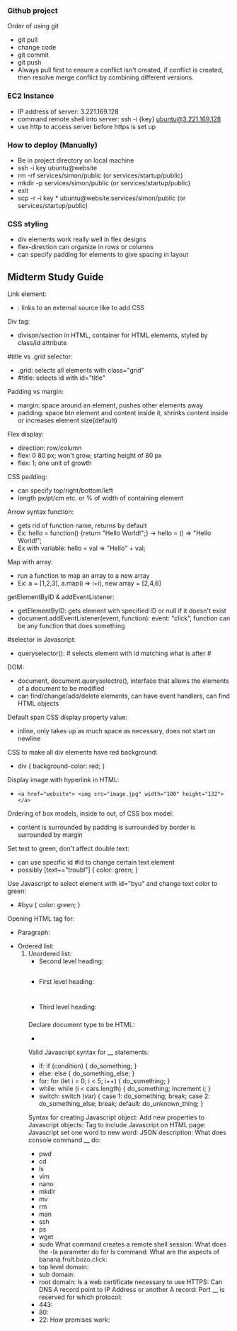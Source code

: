 ### Github project
Order of using git
- git pull
- change code
- git commit
- git push  
- Always pull first to ensure a conflict isn't created, if conflict is created, then resolve merge conflict by combining different versions.
### EC2 Instance
- IP address of server: 3.221.169.128
- command remote shell into server: ssh -i {key} ubuntu@3.221.169.128
- use http to access server before https is set up
### How to deploy (Manually)
- Be in project directory on local machine
- ssh -i key ubuntu@website
- rm -rf services/simon/public  (or services/startup/public)
- mkdir -p services/simon/public (or services/startup/public)
- exit
- scp -r -i key * ubuntu@website:services/simon/public (or services/startup/public)
### CSS styling
- div elements work really well in flex designs
- flex-direction can organize in rows or columns
- can specify padding for elements to give spacing in layout

## Midterm Study Guide
Link element:
- <link rel="stylesheet" href="styles.css">: links to an external source like to add CSS

Div tag:
- divison/section in HTML, container for HTML elements, styled by class/id attribute

#title vs .grid selector:
- .grid: selects all elements with class="grid"
- #title: selects id with id="title"

Padding vs margin:
- margin: space around an element, pushes other elements away
- padding: space btn element and content inside it, shrinks content inside or increases element size(default)

Flex display:
- direction: row/column
- flex: 0 80 px; won't grow, starting height of 80 px
- flex: 1; one unit of growth

CSS padding:
- can specify top/right/bottom/left
- length px/pt/cm etc. or % of width of containing element

Arrow syntax function:
- gets rid of function name, returns by default
- Ex: hello = function() {return "Hello World!";} -> hello = () => "Hello World!";
- Ex with variable: hello = val => "Hello" + val;

Map with array:
- run a function to map an array to a new array
- Ex: a = [1,2,3], a.map(i => i+i), new array = [2,4,6]

getElementByID & addEventListener:
- getElementByID: gets element with specified ID or null if it doesn't exist
- document.addEventListener(event, function): event: "click", function can be any function that does something

#selector in Javascript:
- queryselector(): # selects element with id matching what is after #

DOM:
- document, document.queryselectro(), interface that allows the elements of a document to be modified
- can find/change/add/delete elements, can have event handlers, can find HTML objects

Default span CSS display property value:
- inline, only takes up as much space as necessary, does not start on newline

CSS to make all div elements have red background:
- div { background-color: red; }

Display image with hyperlink in HTML:
- ```<a href="website"> <img src="image.jpg" width="100" height="132"> </a>```

Ordering of box models, inside to out, of CSS box model:
- content is surrounded by padding is surrounded by border is surrounded by margin

Set text to green, don't affect double text:
- can use specific id #id to change certain text element
- possibly [text~="troubl"] { color: green; }

Use Javascript to select element with id="byu" and change text color to green:
- #byu { color: green; }

Opening HTML tag for:
- Paragraph: <p>
- Ordered list: <ol>
- Unordered list: <ul>
- Second level heading: <h2>
- First level heading: <h1>
- Third level heading: <h3>

Declare document type to be HTML:
- <!DOCTYPE html>

Valid Javascript syntax for __ statements:
- if: if (condition) { do_something; }
- else: else { do_something_else; }
- for: for (let i = 0; i < 5; i++) { do_something; }
- while: while (i < cars.length) { do_something; increment i; }
- switch: switch (var) { case 1: do_something; break; case 2: do_something_else; break; default: do_unknown_thing; }

Syntax for creating Javascript object:
Add new properties to Javascript objects:
Tag to include Javascript on HTML page:
Javascript set one word to new word:
JSON description:
What does console command __ do:
- pwd
- cd
- ls
- vim
- nano
- mkdir
- mv
- rm
- man
- ssh
- ps
- wget
- sudo
What command creates a remote shell session:
What does the -la parameter do for ls command:
What are the aspects of banana.fruit.bozo.click:
- top level domain:
- sub domain:
- root domain:
Is a web certificate necessary to use HTTPS:
Can DNS A record point to IP Address or another A record:
Port __ is reserved for which protocol:
- 443:
- 80:
- 22:
How promises work:
